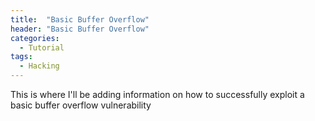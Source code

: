 ```yaml
---
title:  "Basic Buffer Overflow"
header: "Basic Buffer Overflow"
categories: 
  - Tutorial
tags:
  - Hacking
---
```


This is where I'll be adding information on how to successfully exploit a basic buffer overflow vulnerability
